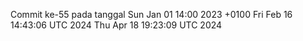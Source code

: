 Commit ke-55 pada tanggal Sun Jan 01 14:00 2023 +0100
Fri Feb 16 14:43:06 UTC 2024
Thu Apr 18 19:23:09 UTC 2024
